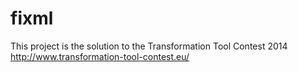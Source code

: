fixml
=====
This project is the solution to the Transformation Tool Contest 2014
http://www.transformation-tool-contest.eu/
